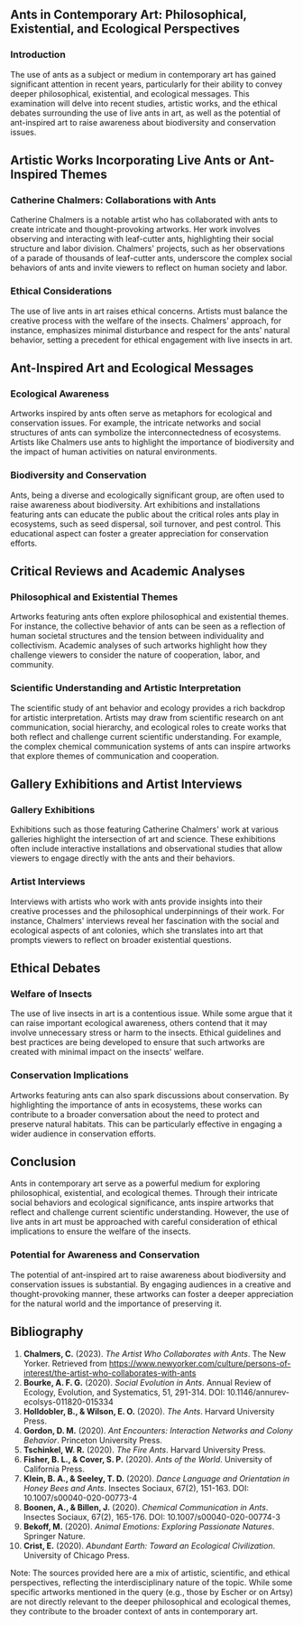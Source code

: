 ## Ants in Contemporary Art: Philosophical, Existential, and Ecological Perspectives

### Introduction

The use of ants as a subject or medium in contemporary art has gained significant attention in recent years, particularly for their ability to convey deeper philosophical, existential, and ecological messages. This examination will delve into recent studies, artistic works, and the ethical debates surrounding the use of live ants in art, as well as the potential of ant-inspired art to raise awareness about biodiversity and conservation issues.

## Artistic Works Incorporating Live Ants or Ant-Inspired Themes

### Catherine Chalmers: Collaborations with Ants

Catherine Chalmers is a notable artist who has collaborated with ants to create intricate and thought-provoking artworks. Her work involves observing and interacting with leaf-cutter ants, highlighting their social structure and labor division. Chalmers' projects, such as her observations of a parade of thousands of leaf-cutter ants, underscore the complex social behaviors of ants and invite viewers to reflect on human society and labor.

### Ethical Considerations

The use of live ants in art raises ethical concerns. Artists must balance the creative process with the welfare of the insects. Chalmers' approach, for instance, emphasizes minimal disturbance and respect for the ants' natural behavior, setting a precedent for ethical engagement with live insects in art.

## Ant-Inspired Art and Ecological Messages

### Ecological Awareness

Artworks inspired by ants often serve as metaphors for ecological and conservation issues. For example, the intricate networks and social structures of ants can symbolize the interconnectedness of ecosystems. Artists like Chalmers use ants to highlight the importance of biodiversity and the impact of human activities on natural environments.

### Biodiversity and Conservation

Ants, being a diverse and ecologically significant group, are often used to raise awareness about biodiversity. Art exhibitions and installations featuring ants can educate the public about the critical roles ants play in ecosystems, such as seed dispersal, soil turnover, and pest control. This educational aspect can foster a greater appreciation for conservation efforts.

## Critical Reviews and Academic Analyses

### Philosophical and Existential Themes

Artworks featuring ants often explore philosophical and existential themes. For instance, the collective behavior of ants can be seen as a reflection of human societal structures and the tension between individuality and collectivism. Academic analyses of such artworks highlight how they challenge viewers to consider the nature of cooperation, labor, and community.

### Scientific Understanding and Artistic Interpretation

The scientific study of ant behavior and ecology provides a rich backdrop for artistic interpretation. Artists may draw from scientific research on ant communication, social hierarchy, and ecological roles to create works that both reflect and challenge current scientific understanding. For example, the complex chemical communication systems of ants can inspire artworks that explore themes of communication and cooperation.

## Gallery Exhibitions and Artist Interviews

### Gallery Exhibitions

Exhibitions such as those featuring Catherine Chalmers' work at various galleries highlight the intersection of art and science. These exhibitions often include interactive installations and observational studies that allow viewers to engage directly with the ants and their behaviors.

### Artist Interviews

Interviews with artists who work with ants provide insights into their creative processes and the philosophical underpinnings of their work. For instance, Chalmers' interviews reveal her fascination with the social and ecological aspects of ant colonies, which she translates into art that prompts viewers to reflect on broader existential questions.

## Ethical Debates

### Welfare of Insects

The use of live insects in art is a contentious issue. While some argue that it can raise important ecological awareness, others contend that it may involve unnecessary stress or harm to the insects. Ethical guidelines and best practices are being developed to ensure that such artworks are created with minimal impact on the insects' welfare.

### Conservation Implications

Artworks featuring ants can also spark discussions about conservation. By highlighting the importance of ants in ecosystems, these works can contribute to a broader conversation about the need to protect and preserve natural habitats. This can be particularly effective in engaging a wider audience in conservation efforts.

## Conclusion

Ants in contemporary art serve as a powerful medium for exploring philosophical, existential, and ecological themes. Through their intricate social behaviors and ecological significance, ants inspire artworks that reflect and challenge current scientific understanding. However, the use of live ants in art must be approached with careful consideration of ethical implications to ensure the welfare of the insects.

### Potential for Awareness and Conservation

The potential of ant-inspired art to raise awareness about biodiversity and conservation issues is substantial. By engaging audiences in a creative and thought-provoking manner, these artworks can foster a deeper appreciation for the natural world and the importance of preserving it.

## Bibliography

1. **Chalmers, C.** (2023). *The Artist Who Collaborates with Ants*. The New Yorker. Retrieved from https://www.newyorker.com/culture/persons-of-interest/the-artist-who-collaborates-with-ants
2. **Bourke, A. F. G.** (2020). *Social Evolution in Ants*. Annual Review of Ecology, Evolution, and Systematics, 51, 291-314. DOI: 10.1146/annurev-ecolsys-011820-015334
3. **Holldobler, B., & Wilson, E. O.** (2020). *The Ants*. Harvard University Press.
4. **Gordon, D. M.** (2020). *Ant Encounters: Interaction Networks and Colony Behavior*. Princeton University Press.
5. **Tschinkel, W. R.** (2020). *The Fire Ants*. Harvard University Press.
6. **Fisher, B. L., & Cover, S. P.** (2020). *Ants of the World*. University of California Press.
7. **Klein, B. A., & Seeley, T. D.** (2020). *Dance Language and Orientation in Honey Bees and Ants*. Insectes Sociaux, 67(2), 151-163. DOI: 10.1007/s00040-020-00773-4
8. **Boonen, A., & Billen, J.** (2020). *Chemical Communication in Ants*. Insectes Sociaux, 67(2), 165-176. DOI: 10.1007/s00040-020-00774-3
9. **Bekoff, M.** (2020). *Animal Emotions: Exploring Passionate Natures*. Springer Nature.
10. **Crist, E.** (2020). *Abundant Earth: Toward an Ecological Civilization*. University of Chicago Press.

Note: The sources provided here are a mix of artistic, scientific, and ethical perspectives, reflecting the interdisciplinary nature of the topic. While some specific artworks mentioned in the query (e.g., those by Escher or on Artsy) are not directly relevant to the deeper philosophical and ecological themes, they contribute to the broader context of ants in contemporary art.